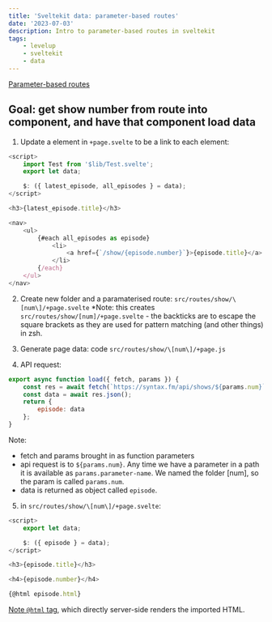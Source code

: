 ```yaml
---
title: 'Sveltekit data: parameter-based routes'
date: '2023-07-03'
description: Intro to parameter-based routes in sveltekit
tags:
    - levelup
    - sveltekit
    - data
---
```


[Parameter-based routes](https://levelup.video/tutorials/sveltekit/parameter-based-routes)

## Goal: get show number from route into component, and have that component load data

1. Update a element in `+page.svelte` to be a link to each element:

```javascript
<script>
	import Test from '$lib/Test.svelte';
	export let data;

	$: ({ latest_episode, all_episodes } = data);
</script>

<h3>{latest_episode.title}</h3>

<nav>
	<ul>
		{#each all_episodes as episode}
			<li>
				<a href={`/show/{episode.number}`}>{episode.title}</a> // modification here
			</li>
		{/each}
	</ul>
</nav>
```

2. Create new folder and a paramaterised route: `src/routes/show/\[num\]/+page.svelte`
   \*Note: this creates `src/routes/show/[num]/+page.svelte` - the backticks are to escape the square brackets as they are used for pattern matching (and other things) in zsh.

3. Generate page data: code `src/routes/show/\[num\]/+page.js`
4. API request:

```javascript
export async function load({ fetch, params }) {
	const res = await fetch(`https://syntax.fm/api/shows/${params.num}`);
	const data = await res.json();
	return {
		episode: data
	};
}
```

Note:

-   fetch and params brought in as function parameters
-   api request is to `${params.num}`. Any time we have a parameter in a path it is available as `params.parameter-name`. We named the folder [num], so the param is called `params.num`.
-   data is returned as object called `episode`.

5. in `src/routes/show/\[num\]/+page.svelte`:

```javascript
<script>
	export let data;

	$: ({ episode } = data);
</script>

<h3>{episode.title}</h3>

<h4>{episode.number}</h4>

{@html episode.html}

```

[Note `@html` tag](https://svelte.dev/docs/special-tags#html), which directly server-side renders the imported HTML.
